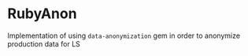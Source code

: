# RubyAnon
Implementation of using `data-anonymization` gem in order to anonymize production data for LS
